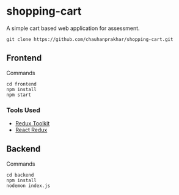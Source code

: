 # shopping-cart
A simple cart based web application for assessment.
 ```shell
git clone https://github.com/chauhanprakhar/shopping-cart.git
```
## Frontend
Commands
 ```shell
 cd frontend
 npm install
 npm start
```
### Tools Used
- [ Redux Toolkit](https://redux-toolkit.js.org/)
- [ React Redux](https://react-redux.js.org/)

## Backend
Commands
 ```shell
 cd backend
 npm install
 nodemon index.js
```

